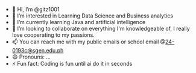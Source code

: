 - 👋 Hi, I’m @gitz1001
- 👀 I’m interested in Learning Data Science and Business analytics
- 🌱 I’m currently learning Java and artificial intelligence
- 💞️ I’m looking to collaborate on everything I'm knowledgeable of, I really love cooperating to my passions.
- 📫 You can reach me with my public emails or school email @24-0193c@sgen.edu.ph
- 😄 Pronouns: ...
- ⚡ Fun fact: Coding is fun until ai do it in seconds

<!---
gitz1001/gitz1001 is a ✨ special ✨ repository because its `README.md` (this file) appears on your GitHub profile.
You can click the Preview link to take a look at your changes.
--->
